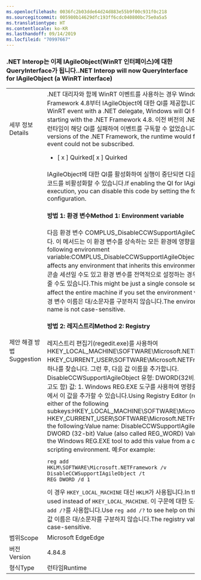 ```yaml
---
ms.openlocfilehash: 0036fc2b03dde64d24d883e55b9f00c931f0c218
ms.sourcegitcommit: 005980b14629dfc193ff6cdc040800bc75e0a5a5
ms.translationtype: HT
ms.contentlocale: ko-KR
ms.lasthandoff: 09/14/2019
ms.locfileid: "70997667"
---
```

### <a name="net-interop-will-now-queryinterface-for-iagileobject-a-winrt-interface"></a><span data-ttu-id="a6b38-101">.NET Interop는 이제 IAgileObject(WinRT 인터페이스)에 대한 QueryInterface가 됩니다.</span><span class="sxs-lookup"><span data-stu-id="a6b38-101">.NET Interop will now QueryInterface for IAgileObject (a WinRT interface)</span></span>

|   |   |
|---|---|
|<span data-ttu-id="a6b38-102">세부 정보</span><span class="sxs-lookup"><span data-stu-id="a6b38-102">Details</span></span>|<span data-ttu-id="a6b38-103">.NET 대리자와 함께 WinRT 이벤트를 사용하는 경우 Windows는 .NET Framework 4.8부터 IAgileObject에 대한 QI를 제공합니다.</span><span class="sxs-lookup"><span data-stu-id="a6b38-103">When using a WinRT event with a .NET delegate, Windows will QI for IAgileObject starting with the .NET Framework 4.8.</span></span>  <span data-ttu-id="a6b38-104">이전 버전의 .NET Framework에서는 런타임이 해당 QI를 실패하여 이벤트를 구독할 수 없었습니다.</span><span class="sxs-lookup"><span data-stu-id="a6b38-104">In previous versions of the .NET Framework, the runtime would fail that QI, and the event could not be subscribed.</span></span><ul><li><span data-ttu-id="a6b38-105">[ x ] Quirked</span><span class="sxs-lookup"><span data-stu-id="a6b38-105">[ x ] Quirked</span></span></li></ul>|
|<span data-ttu-id="a6b38-106">제안 해결 방법</span><span class="sxs-lookup"><span data-stu-id="a6b38-106">Suggestion</span></span>|<span data-ttu-id="a6b38-107">IAgileObject에 대한 QI를 활성화하여 실행이 중단되면 다음 구성을 설정하여 이 코드를 비활성화할 수 있습니다.</span><span class="sxs-lookup"><span data-stu-id="a6b38-107">If enabling the QI for IAgileObject breaks execution, you can disable this code by setting the following configuration.</span></span> <h4><span data-ttu-id="a6b38-108">방법 1: 환경 변수</span><span class="sxs-lookup"><span data-stu-id="a6b38-108">Method 1: Environment variable</span></span></h4> <span data-ttu-id="a6b38-109">다음 환경 변수 COMPLUS_DisableCCWSupportIAgileObject=1을 설정합니다. 이 메서드는 이 환경 변수를 상속하는 모든 환경에 영향을 줍니다.</span><span class="sxs-lookup"><span data-stu-id="a6b38-109">Set the following environment variable:COMPLUS_DisableCCWSupportIAgileObject=1This method affects any environment that inherits this environment variable.</span></span> <span data-ttu-id="a6b38-110">이는 단일 콘솔 세션일 수도 있고 환경 변수를 전역적으로 설정하는 경우 전체 머신에 영향을 줄 수도 있습니다.</span><span class="sxs-lookup"><span data-stu-id="a6b38-110">This might be just a single console session, or it might affect the entire machine if you set the environment variable globally.</span></span> <span data-ttu-id="a6b38-111">환경 변수 이름은 대/소문자를 구분하지 않습니다.</span><span class="sxs-lookup"><span data-stu-id="a6b38-111">The environment variable name is not case-sensitive.</span></span> <h4><span data-ttu-id="a6b38-112">방법 2: 레지스트리</span><span class="sxs-lookup"><span data-stu-id="a6b38-112">Method 2: Registry</span></span></h4> <span data-ttu-id="a6b38-113">레지스트리 편집기(regedit.exe)를 사용하여 HKEY_LOCAL_MACHINE\SOFTWARE\Microsoft.NETFramework, HKEY_CURRENT_USER\SOFTWARE\Microsoft.NETFramework 하위 키 중 하나를 찾습니다. 그런 후, 다음 값 이름을 추가합니다. DisableCCWSupportIAgileObject 유형: DWORD(32비트) 값(REG_WORD라고도 함) 값: 1. Windows REG.EXE 도구를 사용하여 명령줄 또는 스크립팅 환경에서 이 값을 추가할 수 있습니다.</span><span class="sxs-lookup"><span data-stu-id="a6b38-113">Using Registry Editor (regedit.exe), find either of the following subkeys:HKEY_LOCAL_MACHINE\SOFTWARE\Microsoft.NETFramework HKEY_CURRENT_USER\SOFTWARE\Microsoft.NETFrameworkThen add the following:Value name: DisableCCWSupportIAgileObject Type: DWORD (32-bit) Value (also called REG_WORD) Value: 1You can use the Windows REG.EXE tool to add this value from a command-line or scripting environment.</span></span> <span data-ttu-id="a6b38-114">예:</span><span class="sxs-lookup"><span data-stu-id="a6b38-114">For example:</span></span><pre><code class="lang-console">reg add HKLM\SOFTWARE\Microsoft\.NETFramework /v DisableCCWSupportIAgileObject /t REG_DWORD /d 1&#13;&#10;</code></pre><span data-ttu-id="a6b38-115">이 경우 <code>HKEY_LOCAL_MACHINE</code> 대신 <code>HKLM</code>가 사용됩니다.</span><span class="sxs-lookup"><span data-stu-id="a6b38-115">In this case, <code>HKLM</code> is used instead of <code>HKEY_LOCAL_MACHINE</code>.</span></span> <span data-ttu-id="a6b38-116">이 구문에 대한 도움말을 보려면 <code>reg add /?</code>를 사용합니다.</span><span class="sxs-lookup"><span data-stu-id="a6b38-116">Use <code>reg add /?</code> to see help on this syntax.</span></span> <span data-ttu-id="a6b38-117">레지스트리 값 이름은 대/소문자를 구분하지 않습니다.</span><span class="sxs-lookup"><span data-stu-id="a6b38-117">The registry value name is not case-sensitive.</span></span>|
|<span data-ttu-id="a6b38-118">범위</span><span class="sxs-lookup"><span data-stu-id="a6b38-118">Scope</span></span>|<span data-ttu-id="a6b38-119">Microsoft Edge</span><span class="sxs-lookup"><span data-stu-id="a6b38-119">Edge</span></span>|
|<span data-ttu-id="a6b38-120">버전</span><span class="sxs-lookup"><span data-stu-id="a6b38-120">Version</span></span>|<span data-ttu-id="a6b38-121">4.8</span><span class="sxs-lookup"><span data-stu-id="a6b38-121">4.8</span></span>|
|<span data-ttu-id="a6b38-122">형식</span><span class="sxs-lookup"><span data-stu-id="a6b38-122">Type</span></span>|<span data-ttu-id="a6b38-123">런타임</span><span class="sxs-lookup"><span data-stu-id="a6b38-123">Runtime</span></span>|

